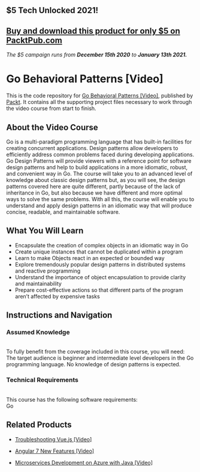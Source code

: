 ## $5 Tech Unlocked 2021!
[Buy and download this product for only $5 on PacktPub.com](https://www.packtpub.com/)
-----
*The $5 campaign         runs from __December 15th 2020__ to __January 13th 2021.__*

# Go Behavioral Patterns [Video]
This is the code repository for [Go Behavioral Patterns [Video]](https://www.packtpub.com/application-development/go-behavioral-patterns-video?utm_source=github&utm_medium=repository&utm_campaign=9781788397377), published by [Packt](https://www.packtpub.com/?utm_source=github). It contains all the supporting project files necessary to work through the video course from start to finish.
## About the Video Course
Go is a multi-paradigm programming language that has built-in facilities for creating concurrent applications. Design patterns allow developers to efficiently address common problems faced during developing applications.
Go Design Patterns will provide viewers with a reference point for software design patterns and help to build applications in a more idiomatic, robust, and convenient way in Go. The course will take you to an advanced level of knowledge about classic design patterns but, as you will see, the design patterns covered here are quite different, partly because of the lack of inheritance in Go, but also because we have different and more optimal ways to solve the same problems.
With all this, the course will enable you to understand and apply design patterns in an idiomatic way that will produce concise, readable, and maintainable software.

<H2>What You Will Learn</H2>
<DIV class=book-info-will-learn-text>
<UL>
<LI>Encapsulate the creation of complex objects in an idiomatic way in Go
<LI>Create unique instances that cannot be duplicated within a program
<LI>Learn to make Objects react in an expected or bounded way
<LI>Explore tremendously popular design patterns in distributed systems and reactive programming
<LI>Understand the importance of object encapsulation to provide clarity and maintainability
<LI>Prepare cost-effective actions so that different parts of the program aren’t affected by expensive tasks	   </LI></UL></DIV>

## Instructions and Navigation
### Assumed Knowledge
<br>To fully benefit from the coverage included in this course, you will need:<br/>
The target audience is beginner and intermediate level developers in the Go programming language. No knowledge of design patterns is expected.

### Technical Requirements
<br>This course has the following software requirements:<br/>
Go

## Related Products
* [Troubleshooting Vue.js [Video]](https://www.packtpub.com/application-development/troubleshooting-vuejs-video?utm_source=github&utm_medium=repository&utm_campaign=9781788993531)

* [Angular 7 New Features [Video]](https://www.packtpub.com/web-development/angular-7-new-features-video?utm_source=github&utm_medium=repository&utm_campaign=9781789619683)

* [Microservices Development on Azure with Java [Video]](https://www.packtpub.com/virtualization-and-cloud/microservices-development-azure-java-video?utm_source=github&utm_medium=repository&utm_campaign=9781789808858)
